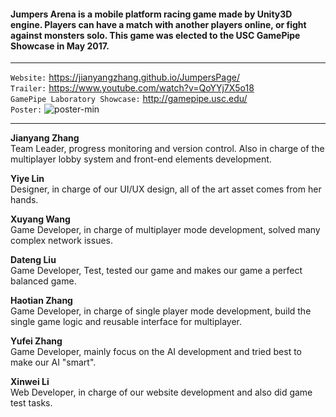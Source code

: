 <h4>Jumpers Arena is a mobile platform racing game made by Unity3D engine. Players can have a match with another players online, or fight against monsters solo. This game was elected to the USC GamePipe Showcase in May 2017.</h4>

-------------------------------------------------------------------------------------------------------------------------------------------

`Website:` https://jianyangzhang.github.io/JumpersPage/<br/>
`Trailer:` https://www.youtube.com/watch?v=QoYYj7X5o18<br/>
`GamePipe Laboratory Showcase:` http://gamepipe.usc.edu/<br/>
`Poster:` ![poster-min](https://cloud.githubusercontent.com/assets/22739177/25870935/b113b8d2-34ba-11e7-865f-3389a54efc50.jpg)<br/>

-------------------------------------------------------------------------------------------------------------------------------------------

**Jianyang Zhang**<br/>
Team Leader, progress monitoring and version control. Also in charge of the multiplayer lobby system and front-end elements development.

**Yiye Lin**<br/>
Designer, in charge of our UI/UX design, all of the art asset comes from her hands.

**Xuyang Wang**<br/>
Game Developer, in charge of multiplayer mode development, solved many complex network issues.

**Dateng Liu**<br/>
Game Developer, Test, tested our game and makes our game a perfect balanced game.

**Haotian Zhang**<br/>
Game Developer, in charge of single player mode development, build the single game logic and reusable interface for multiplayer.

**Yufei Zhang**<br/>
Game Developer, mainly focus on the AI development and tried best to make our AI "smart".

**Xinwei Li**<br/>
Web Developer, in charge of our website development and also did game test tasks.
